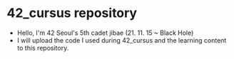 # 42_cursus repository

- Hello, I'm 42 Seoul's 5th cadet jibae (21. 11. 15 ~ Black Hole)
- I will upload the code I used during 42_cursus and the learning content to this repository.
